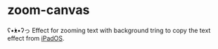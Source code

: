 # zoom-canvas
ʕ•́ᴥ•̀ʔっ Effect for zooming text with background tring to copy the text effect from [iPadOS](https://www.apple.com/ipados/).
